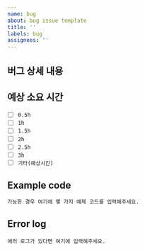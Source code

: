 ```yaml
---
name: bug
about: bug issue template
title: ''
labels: bug
assignees: ''
---
```


## 버그 상세 내용
<!-- ex) Github 소셜 로그인 기능이 안됩니다. -->

## 예상 소요 시간
- [ ] `0.5h`
- [ ] `1h`
- [ ] `1.5h`
- [ ] `2h`
- [ ] `2.5h`
- [ ] `3h`
- [ ] `기타(예상시간)`

## Example code
```python
가능한 경우 여기에 몇 가지 예제 코드를 입력해주세요.
```

## Error log

```
에러 로그가 있다면 여기에 입력해주세요.
```
